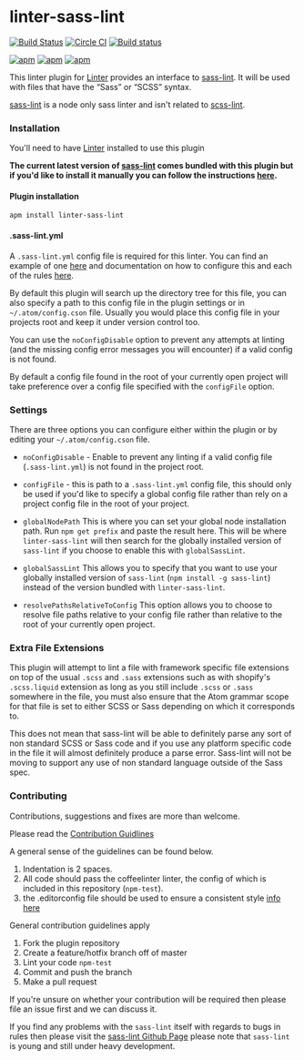 # linter-sass-lint

[![Build Status](https://travis-ci.org/AtomLinter/linter-sass-lint.svg)](https://travis-ci.org/AtomLinter/linter-sass-lint)
[![Circle CI](https://circleci.com/gh/AtomLinter/linter-sass-lint/tree/master.svg?style=shield)](https://circleci.com/gh/AtomLinter/linter-sass-lint/tree/master)
[![Build status](https://ci.appveyor.com/api/projects/status/fd4oj1kb84uv5a54/branch/master?svg=true)](https://ci.appveyor.com/project/DanPurdy/linter-sass-lint/branch/master)

[![apm](https://img.shields.io/apm/l/linter-sass-lint.svg)](https://atom.io/packages/linter-sass-lint)
[![apm](https://img.shields.io/apm/dm/linter-sass-lint.svg)](https://atom.io/packages/linter-sass-lint)
[![apm](https://img.shields.io/apm/v/linter-sass-lint.svg)](https://atom.io/packages/linter-sass-lint)

This linter plugin for [Linter](https://github.com/AtomLinter/Linter) provides an interface to [sass-lint](https://github.com/sasstools/sass-lint). It will be used with files that have the “Sass” or “SCSS” syntax.

[sass-lint](https://github.com/sasstools/sass-lint) is a node only sass linter and isn't related to [scss-lint](https://github.com/brigade/scss-lint).

### Installation

You'll need to have [Linter](https://atom.io/packages/linter) installed to use this plugin

**The current latest version of [sass-lint](https://github.com/sasstools/sass-lint) comes bundled with this plugin but if you'd like to install it manually you can follow the instructions [here](https://github.com/sasstools/sass-lint).**

#### Plugin installation

```
apm install linter-sass-lint
```

#### .sass-lint.yml

A `.sass-lint.yml` config file is required for this linter. You can find an example of one [here](https://github.com/sasstools/sass-lint/blob/master/lib/config/sass-lint.yml) and documentation on how to configure this and each of the rules [here](https://github.com/sasstools/sass-lint/tree/master/docs).

By default this plugin will search up the directory tree for this file, you can also specify a path to this config file in the plugin settings or in `~/.atom/config.cson` file. Usually you would place this config file in your projects root and keep it under version control too.

You can use the `noConfigDisable` option to prevent any attempts at linting (and the missing config error messages you will encounter) if a valid config is not found.

By default a config file found in the root of your currently open project will take preference over a config file specified with the `configFile` option.

### Settings

There are three options you can configure either within the plugin or by editing your `~/.atom/config.cson` file.

* `noConfigDisable` - Enable to prevent any linting if a valid config file (`.sass-lint.yml`) is not found in the project root.

* `configFile` - this is path to a `.sass-lint.yml` config file, this should only be used if you'd like to specify a global config file rather than rely on a project config file in the root of your project.

* `globalNodePath` This is where you can set your global node installation path. Run `npm get prefix` and paste the result here. This will be where `linter-sass-lint` will then search for the globally installed version of `sass-lint` if you choose to enable this with `globalSassLint`.

* `globalSassLint` This allows you to specify that you want to use your globally installed version of `sass-lint` (`npm install -g sass-lint`) instead of the version bundled with `linter-sass-lint`.

* `resolvePathsRelativeToConfig` This option allows you to choose to resolve file paths relative to your config file rather than relative to the root of your currently open project.

### Extra File Extensions

This plugin will attempt to lint a file with framework specific file extensions on top of the usual `.scss` and `.sass` extensions such as with shopify's `.scss.liquid` extension as long as you still include `.scss` or `.sass` somewhere in the file, you must also ensure that the Atom grammar scope for that file is set to either SCSS or Sass depending on which it corresponds to.

This does not mean that sass-lint will be able to definitely parse any sort of non standard SCSS or Sass code and if you use any platform specific code in the file it will almost definitely produce a parse error. Sass-lint will not be moving to support any use of non standard language outside of the Sass spec.


### Contributing

Contributions, suggestions and fixes are more than welcome.

Please read the [Contribution Guidlines](CONTRIBUTING.md)

A general sense of the guidelines can be found below.

1. Indentation is 2 spaces.
1. All code should pass the coffeelinter linter, the config of which is included in this repository (`npm-test`).
1. the .editorconfig file should be used to ensure a consistent style [info here](http://editorconfig.org/)

General contribution guidelines apply

1. Fork the plugin repository
1. Create a feature/hotfix branch off of master
1. Lint your code `npm-test`
1. Commit and push the branch
1. Make a pull request

If you're unsure on whether your contribution will be required then please file an issue first and we can discuss it.

If you find any problems with the `sass-lint` itself with regards to bugs in rules then please visit the [sass-lint Github Page](https://github.com/sasstools/sass-lint) please note that `sass-lint` is young and still under heavy development.
